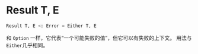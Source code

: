# Result T, E

```python
Result T, E <: Error = Either T, E
```

和 `Option` 一样，它代表“一个可能失败的值”，但它可以有失败的上下文。 用法与`Either`几乎相同。